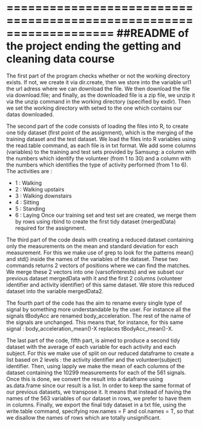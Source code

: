 ===================================================================
##README of the project ending the getting and cleaning data course
===================================================================
The first part of the program checks whether or not the working directory exists. If not, we create it via
dir.create, then we store into the variable url1 the url adress where we can download the file.
We then download the file via download.file; and finally, as the downloaded file is a zip file, we unzip it
via the unzip command in the working directory (specified by exdir).
Then we set the working directory with setwd to the one which contains our datas downloaded.

The second part of the code consists of loading the files into R, to create one tidy dataset (first point of the assignment), which is the merging of the training dataset and the test dataset.
We load the files into R variables using the read.table command, as each file is in txt format.
We add some columns (variables) to the training and test sets provided by Samsung: a column with the numbers which identify the volunteer (from 1 to 30) and a column with the numbers which identifies the type of activity performed (from 1 to 6).
The activities are :
* 1 : Walking
* 2 : Walking upstairs
* 3 : Walking downstairs
* 4 : Sitting
* 5 : Standing
* 6 : Laying
Once our training set and test set are created, we merge them by rows using rbind to create the first tidy dataset (mergedData) required for the assignment.

The third part of the code deals with creating a reduced dataset containing only the measurements on the mean and standard deviation for each measurement.
For this we make use of grep to look for the patterns mean() and std() inside the names of the variables of the dataset. These two commands returns 2 vectors of positions where we can find the matches. We merge these 2 vectors into one (varsofinterests) and we subset our previous dataset mergedData with it and the first 2 columns (volunteer identifier and activity identifier) of this same dataset.
We store this reduced dataset into the variable mergedData2.

The fourth part of the code has the aim to rename every single type of signal by something more understandable by the user. For instance all the signals tBodyAcc are renamed body_acceleration. The rest of the name of the signals are unchanged. This means that, for instance, for this same signal : body_acceleration_mean()-X replaces tBodyAcc_mean()-X.

The last part of the code, fifth part, is aimed to produce a second tidy dataset with the average of each variable for each activity and each subject.
For this we make use of split on our reduced dataframe to create a list based on 2 levels : the activity identifier and the volunteer(subject) identifier.
Then, using lapply we make the mean of each columns of the dataset containing the 10299 measurements for each of the 561 signals. 
Once this is done, we convert the result into a dataframe using as.data.frame since our result is a list.
In order to keep the same format of our previous datasets, we transpose it. It means that instead of having the names of the 563 variables of our dataset in rows, we prefer to have them in columns.
Finally, we export the final tidy dataset in a txt file, using the write.table command, specifying row.names = F and col.names = T, so that we disallow the names of rows which are totally unsignificant.